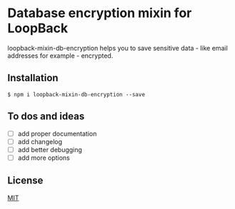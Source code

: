 # Database encryption mixin for LoopBack

loopback-mixin-db-encryption helps you to save sensitive data - like email addresses for example - encrypted.

## Installation

```
$ npm i loopback-mixin-db-encryption --save
```

## To dos and ideas

- [ ] add proper documentation
- [ ] add changelog
- [ ] add better debugging
- [ ] add more options

## License

[MIT](LICENSE)
